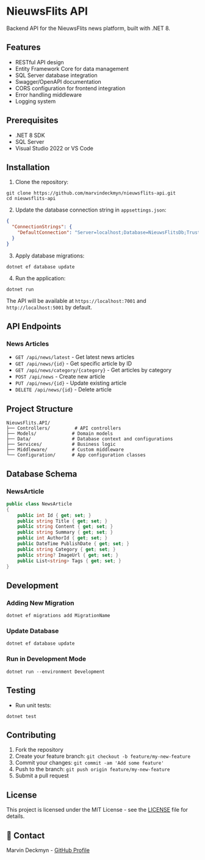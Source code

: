 # NieuwsFlits API

Backend API for the NieuwsFlits news platform, built with .NET 8.

## Features

* RESTful API design
* Entity Framework Core for data management
* SQL Server database integration
* Swagger/OpenAPI documentation
* CORS configuration for frontend integration
* Error handling middleware
* Logging system

## Prerequisites

* .NET 8 SDK
* SQL Server
* Visual Studio 2022 or VS Code

## Installation

1. Clone the repository:
```
git clone https://github.com/marvindeckmyn/nieuwsflits-api.git
cd nieuwsflits-api
```

2. Update the database connection string in `appsettings.json`:
```json
{
  "ConnectionStrings": {
    "DefaultConnection": "Server=localhost;Database=NieuwsFlitsDb;Trusted_Connection=True;MultipleActiveResultSets=true"
  }
}
```

3. Apply database migrations:
```
dotnet ef database update
```

4. Run the application:
```
dotnet run
```

The API will be available at `https://localhost:7001` and `http://localhost:5001` by default.

## API Endpoints

### News Articles

* `GET /api/news/latest` - Get latest news articles
* `GET /api/news/{id}` - Get specific article by ID
* `GET /api/news/category/{category}` - Get articles by category
* `POST /api/news` - Create new article
* `PUT /api/news/{id}` - Update existing article
* `DELETE /api/news/{id}` - Delete article

## Project Structure

```
NieuwsFlits.API/
├── Controllers/         # API controllers
├── Models/             # Domain models
├── Data/               # Database context and configurations
├── Services/           # Business logic
├── Middleware/         # Custom middleware
└── Configuration/      # App configuration classes
```

## Database Schema

### NewsArticle
```csharp
public class NewsArticle
{
    public int Id { get; set; }
    public string Title { get; set; }
    public string Content { get; set; }
    public string Summary { get; set; }
    public int AuthorId { get; set; }
    public DateTime PublishDate { get; set; }
    public string Category { get; set; }
    public string? ImageUrl { get; set; }
    public List<string> Tags { get; set; }
}
```

## Development

### Adding New Migration
```
dotnet ef migrations add MigrationName
```

### Update Database
```
dotnet ef database update
```

### Run in Development Mode
```
dotnet run --environment Development
```

## Testing

* Run unit tests:
```
dotnet test
```

## Contributing

1. Fork the repository
2. Create your feature branch: `git checkout -b feature/my-new-feature`
3. Commit your changes: `git commit -am 'Add some feature'`
4. Push to the branch: `git push origin feature/my-new-feature`
5. Submit a pull request

## License

This project is licensed under the MIT License - see the [LICENSE](LICENSE) file for details.

## 🤝 Contact

Marvin Deckmyn - [GitHub Profile](https://github.com/marvindeckmyn)